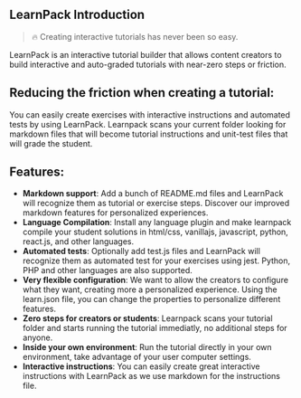 ## LearnPack Introduction

> 🔥 Creating interactive tutorials has never been so easy.

LearnPack is an interactive tutorial builder that allows content creators to build interactive and auto-graded tutorials with near-zero steps or friction.

## Reducing the friction when creating a tutorial:
You can easily create exercises with interactive instructions and automated tests by using LearnPack.
Learnpack scans your current folder looking for markdown files that will become tutorial instructions and unit-test files that will grade the student.

## Features:

- **Markdown support**: Add a bunch of README.md files and LearnPack will recognize them as tutorial or exercise steps. Discover our improved markdown features for personalized experiences.
- **Language Compilation**: Install any language plugin and make learnpack compile your student solutions in html/css, vanillajs, javascript, python, react.js, and other languages.
- **Automated tests**: Optionally add test.js files and LearnPack will recognize them as automated test for your exercises using jest. Python, PHP and other languages are also supported.
- **Very flexible configuration**: We want to allow the creators to configure what they want, creating more a personalized experience. Using the learn.json file, you can change the properties to personalize different features.
- **Zero steps for creators or students**: Learnpack scans your tutorial folder and starts running the tutorial immediatly, no additional steps for anyone.
- **Inside your own environment**: Run the tutorial directly in your own environment, take advantage of your user computer settings.
- **Interactive instructions**: You can easily create great interactive instructions with LearnPack as we use markdown for the instructions file.
